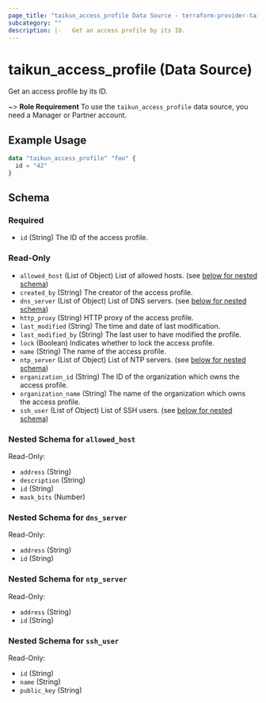 ```yaml
---
page_title: "taikun_access_profile Data Source - terraform-provider-taikun"
subcategory: ""
description: |-   Get an access profile by its ID.
---
```


# taikun_access_profile (Data Source)

Get an access profile by its ID.

~> **Role Requirement** To use the `taikun_access_profile` data source, you need a Manager or Partner account.

## Example Usage

```terraform
data "taikun_access_profile" "foo" {
  id = "42"
}
```

<!-- schema generated by tfplugindocs -->
## Schema

### Required

- `id` (String) The ID of the access profile.

### Read-Only

- `allowed_host` (List of Object) List of allowed hosts. (see [below for nested schema](#nestedatt--allowed_host))
- `created_by` (String) The creator of the access profile.
- `dns_server` (List of Object) List of DNS servers. (see [below for nested schema](#nestedatt--dns_server))
- `http_proxy` (String) HTTP proxy of the access profile.
- `last_modified` (String) The time and date of last modification.
- `last_modified_by` (String) The last user to have modified the profile.
- `lock` (Boolean) Indicates whether to lock the access profile.
- `name` (String) The name of the access profile.
- `ntp_server` (List of Object) List of NTP servers. (see [below for nested schema](#nestedatt--ntp_server))
- `organization_id` (String) The ID of the organization which owns the access profile.
- `organization_name` (String) The name of the organization which owns the access profile.
- `ssh_user` (List of Object) List of SSH users. (see [below for nested schema](#nestedatt--ssh_user))

<a id="nestedatt--allowed_host"></a>
### Nested Schema for `allowed_host`

Read-Only:

- `address` (String)
- `description` (String)
- `id` (String)
- `mask_bits` (Number)


<a id="nestedatt--dns_server"></a>
### Nested Schema for `dns_server`

Read-Only:

- `address` (String)
- `id` (String)


<a id="nestedatt--ntp_server"></a>
### Nested Schema for `ntp_server`

Read-Only:

- `address` (String)
- `id` (String)


<a id="nestedatt--ssh_user"></a>
### Nested Schema for `ssh_user`

Read-Only:

- `id` (String)
- `name` (String)
- `public_key` (String)


